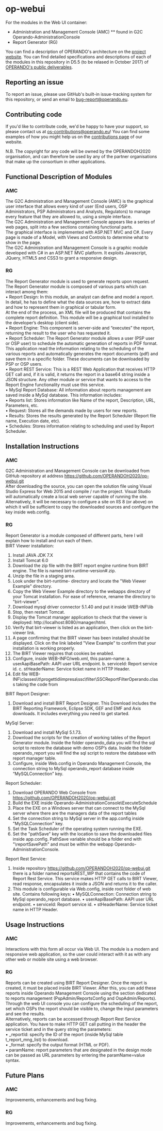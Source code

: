 # op-webui
For the modules in the Web UI container:
 * Administration and Management Console (AMC)
 ** found in G2C Operando-AdministrationConsole
 * Report Generator (RG)

You can find a description of OPERANDO's architecture on the [project website](https://www.operando.eu). You can find detailed specifications and descriptions of each of the modules in this repository in D5.5 (to be relased in October 2017) of [OPERANDO's public deliverables](https://www.operando.eu/servizi/moduli/moduli_fase01.aspx?mp=1&fn=6&Campo_78=&Campo_126=68&AggiornaDB=search&moduli1379178994=&__VIEWSTATEGENERATOR=D6660DC7&__EVENTVALIDATION=/wEWCAKInYjvBwK46/eoCgLW6PifAQLM6NSfAQLP6LicAQLM6NifAQLPm7uVCQKtvouLDQGIwuPU0XcXVk7W8FmpEwz15iKL).

## Reporting an issue
To report an issue, please use GitHub's built-in issue-tracking system for this repository, or send an email to bug-report@operando.eu.

## Contributing code
If you'd like to contribute code, we'd be happy to have your support, so please contact us at os-contributions@operando.eu! You can find some examples of how you might help us on the [contributions page](https://www.operando.eu) of our website.

N.B. The copyright for any code will be owned by the OPERANDOH2020 organisation, and can therefore be used by any of the partner organisations that make up the consortium in other applications.

## Functional Description of Modules
### AMC 
The G2C Administration and Management Console (AMC) is the graphical user interface that allows every kind of user (End users, OSP Administrators, PSP Administrators and Analysts, Regulators) to manage every feature that they are allowed to, using a simple interface.<br />
The G2C Administration and Management Console appears like a series of web pages, split into a few sections containing functional parts.<br />
The graphical interface is implemented with ASP.NET MVC and C#. Every page is made of a Model, with Views and Controls to determine what to show in the page.<br />
The G2C Administration and Management Console is a graphic module developed with C# in an ASP.NET MVC platform.  It exploits Javascript, JQuery, HTML5 and CSS3 to grant a responsive design.<br />
### RG
The Report Generator module is used to generate reports upon request.<br />
The Report Generator module is composed of various parts which can interact among them: <br />
•	Report Design: In this module, an analyst can define and model a report. In detail, he has to define what the data sources are, how to extract data and how to represent them in graphical or tabular form. <br />
At the end of the process, an XML file will be produced that contains the complete report definition. This module will be a graphical tool installed to the developer’s desktop (client side). <br />
•	Report Engine: This component is server-side and “executes” the report, returning the result to the user who has requested it. <br />
•	Report Scheduler: The Report Generator module allows a user (PSP user or OSP user) to schedule the automatic generation of reports in PDF format. This application read the information relating to the scheduling of the various reports and automatically generates the report documents (pdf) and save them in a specific folder. These documents can be downloaded by PSP or OSP users.<br />
•	Report REST Service: This is a REST Web Application that receives HTTP GET call and, if it is valid, it returns the report in a base64 string inside a JSON structure. Any other module or service that wants to access to the Report Engine functionality must use this service.<br />
•	MySql Report Database: All information about reports management are saved inside a MySql database. This information includes:<br />
•	Reports list: Stores information like Name of the report, Description, URL, Parameters, etc.<br />
•	Request: Stores all the demands made by users for new reports.<br />
•	Results: Stores the results generated by the Report Scheduler (Report file name, Execution date, etc).<br />
•	Schedules: Stores information relating to scheduling and used by Report Scheduler.<br />


## Installation Instructions
### AMC
G2C Administration and Management Console can be downloaded from GitHub repository at address https://github.com/OPERANDOH2020/op-webui.git <br />
After downloading the source, you can open the solution file using Visual Studio Express for Web 2015 and compile / run the project. Visual Studio will automatically create a local web server capable of running the site.<br />
Alternatively, it will be necessary to configure a site on IIS 8 (or above) on which it will be sufficient to copy the downloaded sources and configure the key inside web.config.<br />
### RG
Report Generator is a module composed of different parts, here I will explain how to install and run each of them.<br />
BIRT Viewer installation:
1.	Install JAVA JDK 7.X
2.	Install Tomcat 6.0
3.	Download the zip file with the BIRT report engine runtime from BIRT engine. The file is named birt-runtime-version#.zip.
4.	 Unzip the file in a staging area.
5.	Look under the birt-runtime- directory and locate the "Web Viewer Example" directory.
6.	Copy the Web Viewer Example directory to the webapps directory of your Tomcat installation. For ease of reference, rename the directory to "birt-viewer".
7.	Download mysql driver connector 5.1.40 and put it inside \WEB-INF\lib
8.	 Stop, then restart Tomcat.
9.	Display the Tomcat manager application to check that the viewer is deployed: http://localhost:8080/manager/html.
10.	Verify that birt-viewer is listed as an application, then click on the birt-viewer link.
11.	A page confirming that the BIRT viewer has been installed should be displayed. Click on the link labeled "View Example" to confirm that your installation is working properly.
12.	The BIRT Viewer requires that cookies be enabled.
13.	Configure, inside WEB-INFO/web.xml, this param-name:
a.	userAapiBasePath: AAPI user URL endpoint.
b.	serviceId: Report service id.
c.	stHeaderName: Service ticket name in HTTP Header.
14.	Edit file WEB-INF\classes\it\progettidiimpresa\ssc\filter\SSCReportFilterOperando.class taking the code from 

BIRT Report Designer:
1.	Download and install BIRT Report Designer. This Download includes the BIRT Reporting Framework, Eclipse SDK, GEF and EMF and Axis downloads. It includes everything you need to get started.

MySql Server:
1.	Download and install MySql 5.1.73.
2.	Download the scripts for the creation of working tables of the Report Generator module. Inside the folder operando_data you will find the sql script to restore the database with demo OSP’s data. Inside the folder operando_report you will find the sql script to restore the database with report manager table.
3.	Configure, inside Web.config in Operando Management Console, the connection string to MySql operando_report database inside “MySQLConnection” key.

Report Scheduler:
1.	Download OPERANDO Web Console from https://github.com/OPERANDOH2020/op-webui.git
2.	Build the EXE inside Operando-AdministrationConsole\ExecuteSchedule
3.	Place the EXE on a Windows server that can connect to the MySql server where there are the managers data of the report tables
4.	Set the connection string to MySql server in the app.config inside "MySQLConnection" key.
5.	Set the Task Scheduler of the operating system running the EXE.
6.	Set the "pathSave" key with the location to save the downloaded files inside app.config. PathSave variable should be a folder end with "\reportSavePath" and must be within the webapp Operando-AdministrationConsole.

Report Rest Service:
1.	Inside repository https://github.com/OPERANDOH2020/op-webui.git there is a folder named reportsREST_WP that contains the code of Report Rest Service. This service makes HTTP GET calls to BIRT Viewer, read response, encapsulates it inside a JSON and returns it to the caller.
2.	This module is configurable via Web.config, inside root folder of web site. Contains following keys: 
•	MySQLConnection: Connection string to MySql operando_report database.
•	userAapiBasePath: AAPI user URL endpoint.
•	serviceId: Report service id.
•	stHeaderName: Service ticket name in HTTP Header.

## Usage Instructions
### AMC
Interactions with this form all occur via Web UI.
The module is a modern and responsive web application, so the user could interact with it as with any other web or mobile site using a web browser.  
### RG
Reports can be created using BIRT Report Designer. Once the report is created, it must be placed inside BIRT Viewer. After this, you can add these reports inside Operando Management Console using the section dedicated to reports management (PspAdmin/ReportsConfig and OspAdmin/Reports). <br />
Through the web UI console you can configure the scheduling of the report, set which OSPs the report should be visible to, change the input parameters and see the results.<br />
Alternatively, reports can be accessed through Report Rest Service application. You have to make HTTP GET call putting in the header the service ticket and in the query string the parameters:<br />
•	_reportId: specify the ID of the report (inside MySql table t_report_mng_list) to download.<br />
•	_format: specify the output format (HTML or PDF).<br />
•	paramName: report parameters that are designated in the design mode can be passed as URL parameters by entering the paramName=value syntax.

## Future Plans
### AMC 
Improvements, enhancements and bug fixing.
### RG
Improvements, enhancements and bug fixing.
